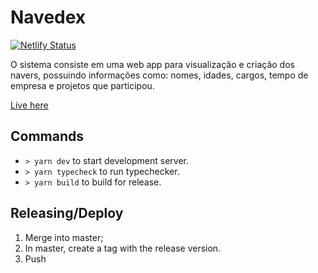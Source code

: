 # Navedex

[![Netlify Status](https://api.netlify.com/api/v1/badges/dcbd8433-036a-4c61-a46e-2d12f326590f/deploy-status)](https://app.netlify.com/sites/kalu-navedex/deploys)

O sistema consiste em uma web app para visualização e criação dos navers, possuindo informações como: nomes, idades, cargos, tempo de empresa e projetos que participou.

[Live here](https://navedex2.netlify.app/)

## Commands

- `> yarn dev` to start development server.
- `> yarn typecheck` to run typechecker.
- `> yarn build` to build for release.

## Releasing/Deploy

1. Merge into master;
2. In master, create a tag with the release version.
3. Push
